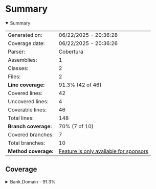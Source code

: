 # Summary
<details open><summary>Summary</summary>

|||
|:---|:---|
| Generated on: | 06/22/2025 - 20:36:28 |
| Coverage date: | 06/22/2025 - 20:36:26 |
| Parser: | Cobertura |
| Assemblies: | 1 |
| Classes: | 2 |
| Files: | 2 |
| **Line coverage:** | 91.3% (42 of 46) |
| Covered lines: | 42 |
| Uncovered lines: | 4 |
| Coverable lines: | 46 |
| Total lines: | 148 |
| **Branch coverage:** | 70% (7 of 10) |
| Covered branches: | 7 |
| Total branches: | 10 |
| **Method coverage:** | [Feature is only available for sponsors](https://reportgenerator.io/pro) |

</details>

## Coverage
<details><summary>Bank.Domain - 91.3%</summary>

|**Name**|**Line**|**Branch**|
|:---|---:|---:|
|**Bank.Domain**|**91.3%**|**70%**|
|Bank.Domain.Cliente|100%||
|Bank.Domain.CuentaAhorro|89.7%|70%|

</details>
